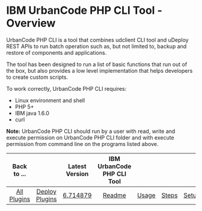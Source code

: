
# IBM UrbanCode PHP CLI Tool - Overview

UrbanCode PHP CLI is a tool that combines udclient CLI tool and uDeploy REST APIs to run batch operation such as, but not limited to, backup and restore of components and applications.

The tool has been designed to run a list of basic functions that run out of the box, but also provides a low level implementation that helps developers to create custom scripts.

To work correctly, UrbanCode PHP CLI requires:

* Linux environment and shell
* PHP 5+
* IBM java 1.6.0
* curl

**Note:** UrbanCode PHP CLI should run by a user with read, write and execute permission on UrbanCode PHP CLI folder and with execute permission from command line on the programs listed above.


|Back to ...||Latest Version|IBM UrbanCode PHP CLI Tool |||||
| :---: | :---: | :---: | :---: | :---: | :---: | :---: | :---: |
|[All Plugins](../../index.md)|[Deploy Plugins](../README.md)|[6.714879](https://raw.githubusercontent.com/UrbanCode/IBM-UCD-PLUGINS/main/files/PHPCLI/SubversionSourceConfig-6.714879.zip)|[Readme](README.md)|[Usage](usage.md)|[Steps](steps.md)|[Setup](setup.md)|[Downloads](downloads.md)|
